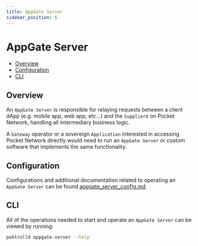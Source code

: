```yaml
---
title: AppGate Server
sidebar_position: 6
---
```


# AppGate Server <!-- omit in toc -->

- [Overview](#overview)
- [Configuration](#configuration)
- [CLI](#cli)

## Overview

An `AppGate Server` is responsible for relaying requests between a client dApp
(e.g. mobile app, web app, etc...) and the `Supplier`s on Pocket Network, handling
all intermediary business logic.

A `Gateway` operator or a sovereign `Application` interested in accessing Pocket
Network directly would need to run an `AppGate Server` or custom software that
implements the same functionality.

## Configuration

Configurations and additional documentation related to operating
an `AppGate Server` can be found [appgate_server_config.md](../configs/appgate_server_config.md).

## CLI

All of the operations needed to start and operate an `AppGate Server` can be viewed by running:

```bash
poktrolld appgate-server --help
```
